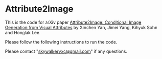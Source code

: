 # Attribute2Image

This is the code for arXiv paper [Attribute2Image: Conditional Image Generation from Visual Attributes](https://arxiv.org/abs/1512.00570) by Xinchen Yan, Jimei Yang, Kihyuk Sohn and Honglak Lee.

Please follow the following instructions to run the code.


Please contact "skywalkeryxc@gmail.com" if any questions. 

